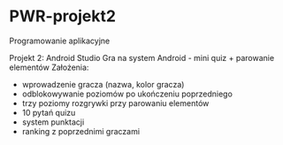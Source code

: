 # PWR-projekt2
Programowanie aplikacyjne


Projekt 2:
Android Studio
Gra na system Android - mini quiz + parowanie elementów
Założenia:
 - wprowadzenie gracza (nazwa, kolor gracza)
 - odblokowywanie poziomów po ukończeniu poprzedniego
 - trzy poziomy rozgrywki przy parowaniu elementów
 - 10 pytań quizu 
 - system punktacji
 - ranking z poprzednimi graczami
